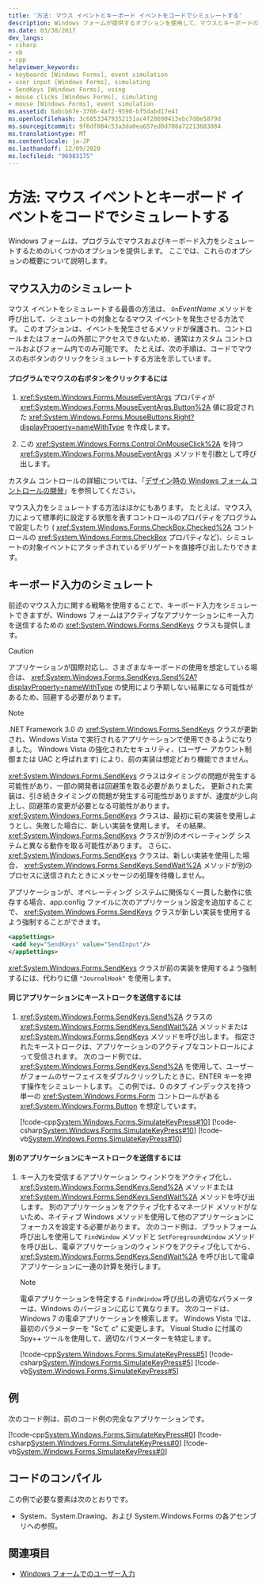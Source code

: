 ```yaml
---
title: '方法: マウス イベントとキーボード イベントをコードでシミュレートする'
description: Windows フォームが提供するオプションを使用して、マウスとキーボードの入力をプログラムでシミュレートする方法について説明します。
ms.date: 03/30/2017
dev_langs:
- csharp
- vb
- cpp
helpviewer_keywords:
- keyboards [Windows Forms], event simulation
- user input [Windows Forms], simulating
- SendKeys [Windows Forms], using
- mouse clicks [Windows Forms], simulating
- mouse [Windows Forms], event simulation
ms.assetid: 6abcb67e-3766-4af2-9590-bf5dabd17e41
ms.openlocfilehash: 3c60533479352151ac4f28690413ebc7d8e5879d
ms.sourcegitcommit: 9f6df084c53a3da0ea657ed0d708a72213683084
ms.translationtype: MT
ms.contentlocale: ja-JP
ms.lasthandoff: 12/09/2020
ms.locfileid: "96983175"
---
```

# <a name="how-to-simulate-mouse-and-keyboard-events-in-code"></a>方法: マウス イベントとキーボード イベントをコードでシミュレートする

Windows フォームは、プログラムでマウスおよびキーボード入力をシミュレートするためのいくつかのオプションを提供します。 ここでは、これらのオプションの概要について説明します。

## <a name="simulating-mouse-input"></a>マウス入力のシミュレート

マウス イベントをシミュレートする最善の方法は、 `On`*EventName* メソッドを呼び出して、シミュレートの対象となるマウス イベントを発生させる方法です。 このオプションは、イベントを発生させるメソッドが保護され、コントロールまたはフォームの外部にアクセスできないため、通常はカスタム コントロールおよびフォーム内でのみ可能です。 たとえば、次の手順は、コードでマウスの右ボタンのクリックをシミュレートする方法を示しています。

#### <a name="to-programmatically-click-the-right-mouse-button"></a>プログラムでマウスの右ボタンをクリックするには

1. <xref:System.Windows.Forms.MouseEventArgs> プロパティが <xref:System.Windows.Forms.MouseEventArgs.Button%2A> 値に設定された <xref:System.Windows.Forms.MouseButtons.Right?displayProperty=nameWithType> を作成します。

2. この <xref:System.Windows.Forms.Control.OnMouseClick%2A> を持つ <xref:System.Windows.Forms.MouseEventArgs> メソッドを引数として呼び出します。

カスタム コントロールの詳細については、「[デザイン時の Windows フォーム コントロールの開発](./controls/developing-windows-forms-controls-at-design-time.md)」を参照してください。

マウス入力をシミュレートする方法はほかにもあります。 たとえば、マウス入力によって標準的に設定する状態を表すコントロールのプロパティをプログラムで設定したり ( <xref:System.Windows.Forms.CheckBox.Checked%2A> コントロールの <xref:System.Windows.Forms.CheckBox> プロパティなど)、シミュレートの対象イベントにアタッチされているデリゲートを直接呼び出したりできます。

## <a name="simulating-keyboard-input"></a>キーボード入力のシミュレート

前述のマウス入力に関する戦略を使用することで、キーボード入力をシミュレートできますが、Windows フォームはアクティブなアプリケーションにキー入力を送信するための <xref:System.Windows.Forms.SendKeys> クラスも提供します。

> [!CAUTION]
> アプリケーションが国際対応し、さまざまなキーボードの使用を想定している場合は、 <xref:System.Windows.Forms.SendKeys.Send%2A?displayProperty=nameWithType> の使用により予期しない結果になる可能性があるため、回避する必要があります。

> [!NOTE]
> .NET Framework 3.0 の <xref:System.Windows.Forms.SendKeys> クラスが更新され、Windows Vista で実行されるアプリケーションで使用できるようになりました。 Windows Vista の強化されたセキュリティ、(ユーザー アカウント制御または UAC と呼ばれます) により、前の実装は想定どおり機能できません。
>
> <xref:System.Windows.Forms.SendKeys> クラスはタイミングの問題が発生する可能性があり、一部の開発者は回避策を取る必要がありました。 更新された実装は、引き続きタイミングの問題が発生する可能性がありますが、速度が少し向上し、回避策の変更が必要となる可能性があります。 <xref:System.Windows.Forms.SendKeys> クラスは、最初に前の実装を使用しようとし、失敗した場合に、新しい実装を使用します。 その結果、 <xref:System.Windows.Forms.SendKeys> クラスが別のオペレーティング システムと異なる動作を取る可能性があります。 さらに、 <xref:System.Windows.Forms.SendKeys> クラスは、新しい実装を使用した場合、 <xref:System.Windows.Forms.SendKeys.SendWait%2A> メソッドが別のプロセスに送信されたときにメッセージの処理を待機しません。
>
> アプリケーションが、オペレーティング システムに関係なく一貫した動作に依存する場合、app.config ファイルに次のアプリケーション設定を追加することで、 <xref:System.Windows.Forms.SendKeys> クラスが新しい実装を使用するよう強制することができます。
>
> ```xml
> <appSettings>
>  <add key="SendKeys" value="SendInput"/>
> </appSettings>
> ```
>
> <xref:System.Windows.Forms.SendKeys> クラスが前の実装を使用するよう強制するには、代わりに値 `"JournalHook"` を使用します。

#### <a name="to-send-a-keystroke-to-the-same-application"></a>同じアプリケーションにキーストロークを送信するには

1. <xref:System.Windows.Forms.SendKeys.Send%2A> クラスの <xref:System.Windows.Forms.SendKeys.SendWait%2A> メソッドまたは <xref:System.Windows.Forms.SendKeys> メソッドを呼び出します。 指定されたキーストロークは、アプリケーションのアクティブなコントロールによって受信されます。 次のコード例では、 <xref:System.Windows.Forms.SendKeys.Send%2A> を使用して、ユーザーがフォームのサーフェイスをダブルクリックしたときに、ENTER キーを押す操作をシミュレートします。 この例では、0 のタブ インデックスを持つ単一の <xref:System.Windows.Forms.Form> コントロールがある <xref:System.Windows.Forms.Button> を想定しています。

    [!code-cpp[System.Windows.Forms.SimulateKeyPress#10](~/samples/snippets/cpp/VS_Snippets_Winforms/System.Windows.Forms.SimulateKeyPress/cpp/form1.cpp#10)]
    [!code-csharp[System.Windows.Forms.SimulateKeyPress#10](~/samples/snippets/csharp/VS_Snippets_Winforms/System.Windows.Forms.SimulateKeyPress/CS/form1.cs#10)]
    [!code-vb[System.Windows.Forms.SimulateKeyPress#10](~/samples/snippets/visualbasic/VS_Snippets_Winforms/System.Windows.Forms.SimulateKeyPress/VB/form1.vb#10)]

#### <a name="to-send-a-keystroke-to-a-different-application"></a>別のアプリケーションにキーストロークを送信するには

1. キー入力を受信するアプリケーション ウィンドウをアクティブ化し、 <xref:System.Windows.Forms.SendKeys.Send%2A> メソッドまたは <xref:System.Windows.Forms.SendKeys.SendWait%2A> メソッドを呼び出します。 別のアプリケーションをアクティブ化するマネージド メソッドがないため、ネイティブ Windows メソッドを使用して他のアプリケーションにフォーカスを設定する必要があります。 次のコード例は、プラットフォーム呼び出しを使用して `FindWindow` メソッドと `SetForegroundWindow` メソッドを呼び出し、電卓アプリケーションのウィンドウをアクティブ化してから、 <xref:System.Windows.Forms.SendKeys.SendWait%2A> を呼び出して電卓アプリケーションに一連の計算を発行します。

    > [!NOTE]
    > 電卓アプリケーションを特定する `FindWindow` 呼び出しの適切なパラメーターは、Windows のバージョンに応じて異なります。  次のコードは、Windows 7 の電卓アプリケーションを検索します。 Windows Vista では、最初のパラメーターを "Scて c" に変更します。 Visual Studio に付属の Spy++ ツールを使用して、適切なパラメーターを特定します。

    [!code-cpp[System.Windows.Forms.SimulateKeyPress#5](~/samples/snippets/cpp/VS_Snippets_Winforms/System.Windows.Forms.SimulateKeyPress/cpp/form1.cpp#5)]
    [!code-csharp[System.Windows.Forms.SimulateKeyPress#5](~/samples/snippets/csharp/VS_Snippets_Winforms/System.Windows.Forms.SimulateKeyPress/CS/form1.cs#5)]
    [!code-vb[System.Windows.Forms.SimulateKeyPress#5](~/samples/snippets/visualbasic/VS_Snippets_Winforms/System.Windows.Forms.SimulateKeyPress/VB/form1.vb#5)]

## <a name="example"></a>例

次のコード例は、前のコード例の完全なアプリケーションです。

[!code-cpp[System.Windows.Forms.SimulateKeyPress#0](~/samples/snippets/cpp/VS_Snippets_Winforms/System.Windows.Forms.SimulateKeyPress/cpp/form1.cpp#0)]
[!code-csharp[System.Windows.Forms.SimulateKeyPress#0](~/samples/snippets/csharp/VS_Snippets_Winforms/System.Windows.Forms.SimulateKeyPress/CS/form1.cs#0)]
[!code-vb[System.Windows.Forms.SimulateKeyPress#0](~/samples/snippets/visualbasic/VS_Snippets_Winforms/System.Windows.Forms.SimulateKeyPress/VB/form1.vb#0)]

## <a name="compiling-the-code"></a>コードのコンパイル

この例で必要な要素は次のとおりです。

- System、System.Drawing、および System.Windows.Forms の各アセンブリへの参照。

## <a name="see-also"></a>関連項目

- [Windows フォームでのユーザー入力](user-input-in-windows-forms.md)
